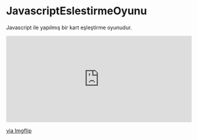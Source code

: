 # JavascriptEslestirmeOyunu
 Javascript ile yapılmış bir kart eşleştirme oyunudur.
<div style="width:500px;max-width:100%;"><div style="height:0;padding-bottom:46.4%;position:relative;"><iframe width="500" height="232" style="position:absolute;top:0;left:0;width:100%;height:100%;" frameBorder="0" src="https://imgflip.com/embed/5c17w3"></iframe></div><p><a href="https://imgflip.com/gif/5c17w3">via Imgflip</a></p></div>
